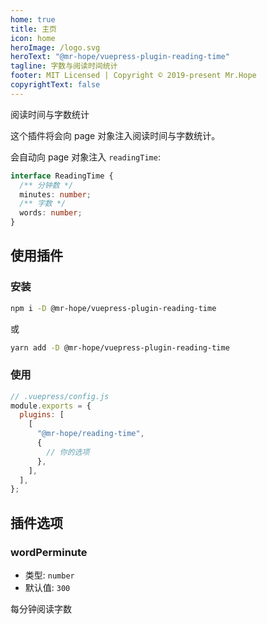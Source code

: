 ```yaml
---
home: true
title: 主页
icon: home
heroImage: /logo.svg
heroText: "@mr-hope/vuepress-plugin-reading-time"
tagline: 字数与阅读时间统计
footer: MIT Licensed | Copyright © 2019-present Mr.Hope
copyrightText: false
---
```


阅读时间与字数统计

这个插件将会向 page 对象注入阅读时间与字数统计。

会自动向 page 对象注入 `readingTime`:

```ts
interface ReadingTime {
  /** 分钟数 */
  minutes: number;
  /** 字数 */
  words: number;
}
```

## 使用插件

### 安装

```bash
npm i -D @mr-hope/vuepress-plugin-reading-time
```

或

```bash
yarn add -D @mr-hope/vuepress-plugin-reading-time
```

### 使用

```js
// .vuepress/config.js
module.exports = {
  plugins: [
    [
      "@mr-hope/reading-time",
      {
        // 你的选项
      },
    ],
  ],
};
```

## 插件选项

### wordPerminute

- 类型: `number`
- 默认值: `300`

每分钟阅读字数
